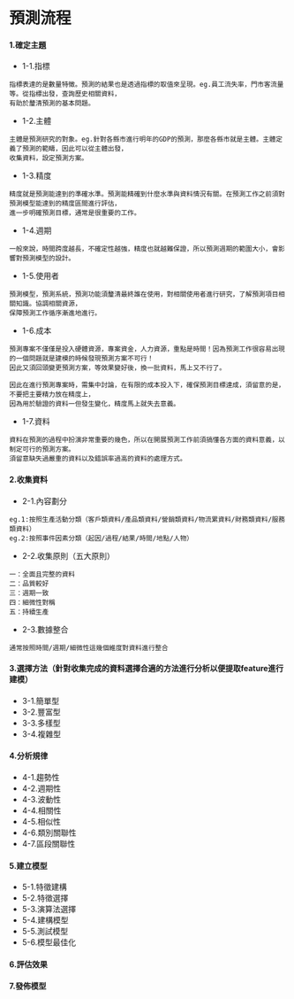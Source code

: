 # 預測流程


#### 1.確定主題
- 1-1.指標
```
指標表達的是數量特徵。預測的結果也是透過指標的取值來呈現。eg.員工流失率，門市客流量等。從指標出發，查詢歷史相關資料，
有助於釐清預測的基本問題。
```

- 1-2.主體
```
主體是預測研究的對象。eg.針對各縣市進行明年的GDP的預測，那麼各縣市就是主體。主體定義了預測的範疇，因此可以從主體出發，
收集資料，設定預測方案。
```

- 1-3.精度
```
精度就是預測能達到的準確水準。預測能精確到什麼水準與資料情況有關。在預測工作之前須對預測模型能達到的精度區間進行評估，
進一步明確預測目標，通常是很重要的工作。
```

- 1-4.週期
```
一般來說，時間跨度越長，不確定性越強，精度也就越難保證，所以預測週期的範圍大小，會影響對預測模型的設計。
```

- 1-5.使用者
```
預測模型，預測系統，預測功能須釐清最終誰在使用，對相關使用者進行研究，了解預測項目相關知識。協調相關資源，
保障預測工作循序漸進地進行。
```

- 1-6.成本
```
預測專案不僅僅是投入硬體資源，專案資金，人力資源，重點是時間！因為預測工作很容易出現的一個問題就是建模的時候發現預測方案不可行！
因此又須回頭變更預測方案，等效果變好後，換一批資料，馬上又不行了。

因此在進行預測專案時，需集中討論，在有限的成本投入下，確保預測目標達成，須留意的是，不要把主要精力放在精度上，
因為用於驗證的資料一但發生變化，精度馬上就失去意義。
```

- 1-7.資料
```
資料在預測的過程中扮演非常重要的幾色，所以在開展預測工作前須搞懂各方面的資料意義，以制定可行的預測方案。
須留意缺失過嚴重的資料以及錯誤率過高的資料的處理方式。
```
#### 2.收集資料
- 2-1.內容劃分
```
eg.1:按照生產活動分類（客戶類資料/產品類資料/營銷類資料/物流累資料/財務類資料/服務類資料）
eg.2:按照事件因素分類（起因/過程/結果/時間/地點/人物）
```
- 2-2.收集原則（五大原則）
```
一：全面且完整的資料
二：品質較好
三：週期一致
四：細微性對稱
五：持續生產
```
- 2-3.數據整合
```
通常按照時間/週期/細微性這幾個維度對資料進行整合
```
#### 3.選擇方法（針對收集完成的資料選擇合適的方法進行分析以便提取feature進行建模）
- 3-1.簡單型
- 3-2.豐富型
- 3-3.多樣型
- 3-4.複雜型
#### 4.分析規律
- 4-1.趨勢性
- 4-2.週期性
- 4-3.波動性
- 4-4.相關性
- 4-5.相似性
- 4-6.類別關聯性
- 4-7.區段關聯性
#### 5.建立模型
- 5-1.特徵建構
- 5-2.特徵選擇
- 5-3.演算法選擇
- 5-4.建構模型
- 5-5.測試模型
- 5-6.模型最佳化
#### 6.評估效果
#### 7.發佈模型

